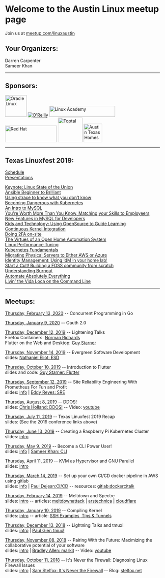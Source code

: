 # Welcome to the Austin Linux meetup page
Join us at [meetup.com/linuxaustin](https://www.meetup.com/linuxaustin/)

## Your Organizers:  
Darren Carpenter  
Sameer Khan

---

## Sponsors:

<a href="https://www.oracle.com/linux"><img src="https://linuxaustin.github.io/Oracle-Linux.png" alt="Oracle Linux" height="70px"/></a>
<a href="https://www.oreilly.com/pub/cpc/169501"><img src="https://www.oreilly.com/partner_file/ORM_logo_box75_hex.jpg" alt="O'Reilly"/></a>
<a href="https://linuxacademy.com" class="logo"><img src="https://linuxacademy.com/templates/default/assets/img/LinuxAcademy-logo-dk.svg" alt="Linux Academy" height="35px" width="214px"></a>
<a href="https://www.redhat.com"><img src="https://www.redhat.com/profiles/rh/themes/redhatdotcom/img/logo-reverse.svg" alt="Red Hat" height="54px" width="168px"></a>
<a href="https://www.toptal.com"><img src="https://uploads.toptal.io/press-center/logos/blue/regular-logo/full_logo.svg" alt="Toptal" height="80.px"></a>
<a href="https://www.austintexashomes.com/"><img src="https://linuxaustin.github.io/austin-tx-homes.png" alt="Austin Texas Homes" height="60.px"></a>

---

## Texas Linuxfest 2019:

[Schedule](https://2019.texaslinuxfest.org/schedule.html)  
[Presentations](https://2019.texaslinuxfest.org/presentations.html)

[Keynote: Linux State of the Union](http://www.camerontech.com/txlf_2019/keynote_state_of_union.pdf)  
[Ansible Beginner to Brilliant](http://slides.unsupported.io/ansible-b2b-slides/)  
[Using strace to know what you don’t know](https://github.com/linuxaustin/OtherSlides/blob/master/UsingStrace_Linuxfest_-_Ryan_Robson.pdf)  
[Becoming Dangerous with Kubernetes](https://ibm.gitlab.io/workshop/cloud/)  
[An Intro to MySQL](https://www.slideshare.net/davidmstokes/mysql-baics-texas-linxufest-beginners-tutorial-may-31st-2019)  
[You're Worth More Than You Know, Matching your Skills to Employeers](https://github.com/linuxaustin/OtherSlides/blob/master/You_are_worth_more_extended_opt.pdf)  
[New Features in MySQL for Developers](https://www.slideshare.net/davidmstokes/mysql-8-a-new-beginning-sunshine-phpphp-uk-updated)  
[Kids and Technology: Using OpenSource to Guide Learning](https://github.com/linuxaustin/OtherSlides/blob/master/children_and_technology.pdf)  
[Continuous Kernel Integration](https://docs.google.com/presentation/d/1T0JaRA0wtDU0aTWTyASwwy_ugtzjUcw_ZDmC5KFzw-A)  
[Doing 2FA on-site](https://privacyidea.org/talks/txlf2019/migrating-2fa.html)  
[The Virtues of an Open Home Automation System](https://docs.google.com/presentation/d/17qT5KTAaCzAe8WTZIEXfy3X8SQ6SBMPsqklyQMUEjvA/edit#slide=id.p)  
[Linux Performance Tuning](https://github.com/linuxaustin/OtherSlides/blob/master/performance_tuning_-_Thomas_Cameron.pdf)  
[Kubernetes Fundamentals](https://speakerdeck.com/lastcoolnameleft/kubernetes-fundamentals)  
[Migrating Physical Servers to Either AWS or Azure](https://github.com/linuxaustin/OtherSlides/blob/master/Moving_your_Red_Hat_Enterprise_Linux_server_over_to_Azure_or_AWS_-_Texas_Linux_Fest_-_Dan_Kinkead.pdf)  
[Identity Management: Using IdM in your home lab!](https://github.com/linuxaustin/OtherSlides/blob/master/identity_management_for_home.pdf)  
[Start a Cult! Building a FOSS community from scratch](https://github.com/linuxaustin/OtherSlides/blob/master/wbraswell_20190601-start_a_cult_building_a_foss_community_from_scratch_-_William_Braswell.pdf)  
[Understanding Burnout](https://docs.google.com/presentation/d/1uYY8Ezw8rMhMjRA_d-H8rnv4AWqROyBx86HTcGFEtdQ)  
[Automate Absolutely Everything](https://github.com/linuxaustin/OtherSlides/blob/master/TXLF2019-AutomateAbsolutelyEverything_-_Adam_Miller.pdf)  
[Livin' the Vida Loca on the Command Line](https://github.com/linuxaustin/OtherSlides/blob/master/CLI_TXLF_190601.pdf)

---

## Meetups:
[Thursday, February 13, 2020](https://www.meetup.com/linuxaustin/events/jbxcnqybcdbrb/) -- Concurrent Programming in Go 

[Thursday, January 9, 2020](https://www.meetup.com/linuxaustin/events/jbxcnqybccbmb/) -- Oauth 2.0

[Thursday, December 12, 2019](https://www.meetup.com/linuxaustin/events/jbxcnqyzqbqb/) -- Lightening Talks  
Firefox Containers: [Norman Richards](https://support.mozilla.org/en-US/kb/containers)  
Flutter on the Web and Desktop: [Guy Starner](https://github.com/linuxaustin/OtherSlides/blob/master/Flutter%20on%20the%20Web%20and%20Desktop.pdf)

[Thursday, November 14, 2019](https://www.meetup.com/linuxaustin/events/jbxcnqyzpbsb/) -- Evergreen Software Development  
slides: [Nathaniel Eliot: ESD](https://github.com/linuxaustin/OtherSlides/blob/master/Evergreen%20Software%20Development.pdf)

[Thursday, October 10, 2019](https://www.meetup.com/linuxaustin/events/jbxcnqyznbnb/) -- Introduction to Flutter  
slides and code: [Guy Starner: Flutter](https://github.com/ghstarner/json_barchart)

[Thursday, September 12, 2019](https://www.meetup.com/linuxaustin/events/jbxcnqyzmbqb/) -- Site Reliability Engineering With Prometheus For Fun and Profit  
slides: [info](https://landing.google.com/sre/books/) | [Eddy Reyes: SRE](https://github.com/linuxaustin/OtherSlides/blob/master/Site_Reliability_Engineering_1909.pdf)

[Thursday, August 8, 2019](https://www.meetup.com/linuxaustin/events/jbxcnqyzlblb/) -- DDOS!  
slides: [Chris Holland: DDOS!](http://hivewind.com/presentation/) -- Video: [youtube](https://youtu.be/pwb4IUyKCv4)

[Thursday, July 11, 2019](https://www.meetup.com/linuxaustin/events/jbxcnqyzkbpb/) -- Texas Linuxfest 2019 Recap  
slides: (See the 2019 conference links above)

[Thursday, June 13, 2019](https://www.meetup.com/linuxaustin/events/jbxcnqyzjbrb/) -- Creating a Raspberry Pi Kubernetes Cluster  
slides: [intro](https://linuxaustin.github.io/intro-slides/2019-06-13)

[Thursday, May 9, 2019](https://www.meetup.com/linuxaustin/events/jbxcnqyzhbmb/) -- Become a CLI Power User!  
slides: [info](https://linuxaustin.github.io/intro-slides/2019-05-09) | [Sameer Khan: CLI](https://github.com/linuxaustin/OtherSlides/blob/master/CLI_TXLF_190601.pdf)

[Thursday, April 11, 2019](https://www.meetup.com/linuxaustin/events/jbxcnqyzgbpb/) -- KVM as Hypervisor and GNU Parallel  
slides: [intro](https://linuxaustin.github.io/intro-slides/2019-04-11)

[Thursday, March 14, 2019](https://www.meetup.com/linuxaustin/events/jbxcnqyzfbsb/) -- Set up your own CI/CD docker pipeline in AWS using gitlab  
slides: [info](https://linuxaustin.github.io/intro-slides/2019-03-14) | [Paul Dejean:CI/CD](http://dockerslides.com) -- resources: [gitlab:dockercitalk](https://gitlab.com/dockercitalk)

[Thursday, February 14, 2019](https://www.meetup.com/linuxaustin/events/jbxcnqyzdbsb/) -- Meltdown and Spectre  
slides: [intro](https://linuxaustin.github.io/intro-slides/2019-02-14) -- articles: [meltdownattack](https://meltdownattack.com/) | [arstechnica](https://arstechnica.com/gadgets/2018/01/meltdown-and-spectre-every-modern-processor-has-unfixable-security-flaws/) | [cloudflare](https://blog.cloudflare.com/meltdown-spectre-non-technical/)

[Thursday, January 10, 2019](https://www.meetup.com/linuxaustin/events/jbxcnqyzcbnb/) -- Compiling Kernel  
slides: [intro](https://linuxaustin.github.io/intro-slides/2019-01-10) -- article: [SSH Examples, Tips & Tunnels](https://hackertarget.com/ssh-examples-tunnels/)

[Thursday, December 13, 2018](https://www.meetup.com/linuxaustin/events/lbqzhqyxqbrb/) -- Lightning Talks and tmux!  
slides: [intro](https://linuxaustin.github.io/intro-slides/2018-12-13) | [Paul Gier: tmux!](https://github.com/linuxaustin/tmux-notes/blob/master/tmux-presentation.org)

[Thursday, November 08, 2018](https://www.meetup.com/linuxaustin/events/lbqzhqyxpblb/) -- Pairing With the Future: Maximizing the collaborative potential of your software  
slides: [intro](https://linuxaustin.github.io/intro-slides/2018-11-08) | [Bradley Allen: markit](https://github.com/linuxaustin/OtherSlides/blob/master/markit-presentation-18-11-09-01.odp) -- Video: [youtube](https://youtu.be/Ti0kMejBgkk)

[Thursday, October 11, 2018](https://www.meetup.com/linuxaustin/events/zqmmhqyxnbpb/) -- It's Never the Firewall: Diagnosing Linux Firewall Issues  
slides: [intro](https://linuxaustin.github.io/intro-slides/11-10-18) | [Sam Stelfox: It's Never the Firewall](https://stelfox.net/files/it_is_never_the_firewall.pdf) -- Blog: [stelfox.net](https://stelfox.net/blog/2018/10/its-never-the-firewall/)
